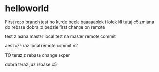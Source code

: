 # helloworld
First repo
branch test no kurde beele
baaaaaolek i lolek
Nl tutaj c5  zmiana do rebase dobra to będzie first change on remote


test z mana master local
test na master
remote commit


Jeszcze raz local
remote commit v2

TO teraz z rebase 
change exper

dobra teraz już rebase
c5
